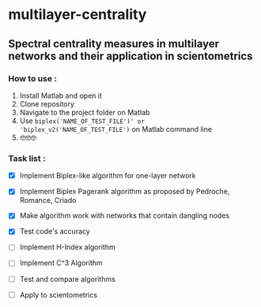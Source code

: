 # multilayer-centrality
## **Spectral centrality measures in multilayer networks and their application in scientometrics**

### How to use :

1. Install Matlab and open it
2. Clone repository
3. Navigate to the project folder on Matlab
4. Use `biplex('NAME_OF_TEST_FILE')' or 'biplex_v2('NAME_OF_TEST_FILE')` on Matlab command line
5. 🤓🤓🤓


### Task list : 

- [x] Implement Biplex-like algorithm for one-layer network
- [x] Implement Biplex Pagerank algorithm as proposed by Pedroche, Romance, Criado
- [x] Make algorithm work with networks that contain dangling nodes
- [x] Test code's accuracy

- [ ] Implement H-Index algorithm
- [ ] Implement C^3 Algorithm
- [ ] Test and compare algorithms

- [ ] Apply to scientometrics
